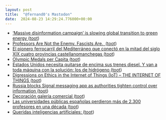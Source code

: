 ```yaml
---
layout: post
title:  "@fernand0's Mastodon"
date:  2024-08-23 14:29:24.776000+00:00
---
```

*  [‘Massive disinformation campaign’ is slowing global transition to green energy ](https://www.theguardian.com/environment/article/2024/aug/08/fossil-fuel-industry-using-disinformation-campaign-to-slow-green-transition-says-un?CMP=Share_iOSApp_Othe) ([toot](https://mastodon.social/@fernand0/113011809633881050))
*  [Professors Are Not the Enemy. Fascists Are.  ](https://www.aaup.org/news/professors-are-not-enemy-fascists-are%C2%A) ([toot](https://mastodon.social/@fernand0/113011488646496798))
*  [El pionero ferrocarril del Mediterráneo que conectó en la mitad del siglo XIX cuatro provincias castellanomanchegas ](https://www.eldiario.es/castilla-la-mancha/cultura/ferrocarril-trajo-albacete-perdiz-cara-mundo_1_11557992.htm) ([toot](https://mastodon.social/@fernand0/113011353204610685))
*  [Olympic Medals per Capita ](https://www.medalspercapita.com) ([toot](https://mastodon.social/@fernand0/113011076183788251))
*  [Estados Unidos necesita quitarse de encima sus trenes diesel. Y van a toda máquina con la solución: los de hidrógeno ](https://www.xataka.com/movilidad/estados-unidos-necesita-quitarse-encima-sus-trenes-diesel-van-a-toda-maquina-solucion-hidrogen) ([toot](https://mastodon.social/@fernand0/113010889062035386))
*  [Digressions on Ethics in the Internet of Things (IoT) – THE INTERNET OF THINGS ](https://theinternetofthings.eu/digressions-on-ethics-in-the-internet-of-things-io) ([toot](https://mastodon.social/@fernand0/113010682458943607))
*  [Russia blocks Signal messaging app as authorities tighten control over information ](https://apnews.com/article/russia-crackdown-signal-messenger-blocked-2adc9c67fc749727c41375f5b5ffb2a) ([toot](https://mastodon.social/@fernand0/113010505358356594))
*  [Decoración galería comercial ](https://www.flickr.com/photos/fernand0/53916032723) ([toot](https://mastodon.social/@fernand0/113010495754306854))
*  [Las universidades públicas españolas perdieron más de 2.300 profesores en una década ](https://www.elperiodicodearagon.com/sociedad/2024/08/10/universidades-publicas-espanolas-perdieron-2-106840522.htm) ([toot](https://mastodon.social/@fernand0/113010067724789981))
*  [Queridas inteligencias artificiales: ](https://www.microsiervos.com/archivo/frases-citas/queridas-inteligencias-artificiales.htm) ([toot](https://mastodon.social/@fernand0/113009483497978700))

